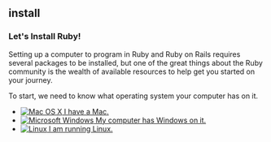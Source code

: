## install
### Let's Install Ruby!

Setting up a computer to program in Ruby and Ruby on Rails requires several packages to be installed, but one of the
great things about the Ruby community is the wealth of available resources to help get you started on your journey.

To start, we need to know what operating system your computer has on it.

<ul id="os-select">
  <li>
    <a id="body" href="/install/osx">
      <img src="https://github.com/danchoi/bostonrb-beginners/public/images/osx.png" alt="Mac OS X" />
      I have a Mac.
    </a>
  </li>
  <li>
    <a href="/install/windows">
      <img src="images/windows.png" alt="Microsoft Windows" />
      My computer has Windows on it.
    </a>
  </li>
  <li>
    <a href="/install/linux">
      <img src="images/tux.png" alt="Linux" />
      I am running Linux.
    </a>
  </li>
</ul>
